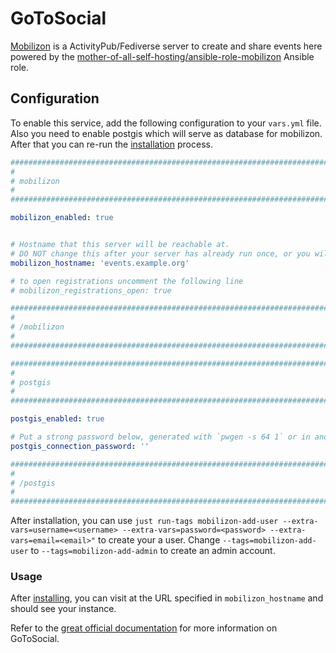 # GoToSocial

[Mobilizon](https://joinmobilizon.org/en/) is a ActivityPub/Fediverse server to create and share events here powered by the [mother-of-all-self-hosting/ansible-role-mobilizon](https://github.com/mother-of-all-self-hosting/ansible-role-mobilizon) Ansible role.

## Configuration

To enable this service, add the following configuration to your `vars.yml` file. Also you need to enable postgis which will serve as database for mobilizon.
After that you can re-run the [installation](../installing.md) process.

```yaml
########################################################################
#                                                                      #
# mobilizon                                                            #
#                                                                      #
########################################################################

mobilizon_enabled: true


# Hostname that this server will be reachable at.
# DO NOT change this after your server has already run once, or you will break things!
mobilizon_hostname: 'events.example.org'

# to open registrations uncomment the following line
# mobilizon_registrations_open: true

########################################################################
#                                                                      #
# /mobilizon                                                           #
#                                                                      #
########################################################################

########################################################################
#                                                                      #
# postgis                                                              #
#                                                                      #
########################################################################

postgis_enabled: true

# Put a strong password below, generated with `pwgen -s 64 1` or in another way
postgis_connection_password: ''

########################################################################
#                                                                      #
# /postgis                                                             #
#                                                                      #
########################################################################
```

After installation, you can use `just run-tags mobilizon-add-user --extra-vars=username=<username> --extra-vars=password=<password> --extra-vars=email=<email>"`
to create your a user. Change `--tags=mobilizon-add-user` to `--tags=mobilizon-add-admin` to create an admin account.

### Usage

After [installing](../installing.md), you can visit at the URL specified in `mobilizon_hostname` and should see your instance.

Refer to the [great official documentation](https://docs.gotosocial.org/en/latest/) for more information on GoToSocial.
